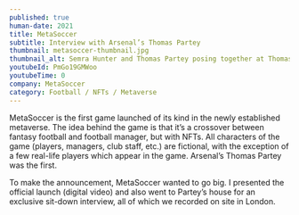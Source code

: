 ```yaml
---
published: true
human-date: 2021
title: MetaSoccer
subtitle: Interview with Arsenal’s Thomas Partey
thumbnail: metasoccer-thumbnail.jpg
thumbnail_alt: Semra Hunter and Thomas Partey posing together at Thomas' house
youtubeId: PmGo19GMWoo
youtubeTime: 0
company: MetaSoccer
category: Football / NFTs / Metaverse
---
```

MetaSoccer is the first game launched of its kind in the newly established metaverse. The idea behind the game is that it’s a crossover between fantasy football and football manager, but with NFTs. All characters of the game (players, managers, club staff, etc.) are fictional, with the exception of a few real-life players which appear in the game. Arsenal’s Thomas Partey was the first.

To make the announcement, MetaSoccer wanted to go big. I presented the official launch (digital video) and also went to Partey’s house for an exclusive sit-down  interview, all of which we recorded on site in London.
